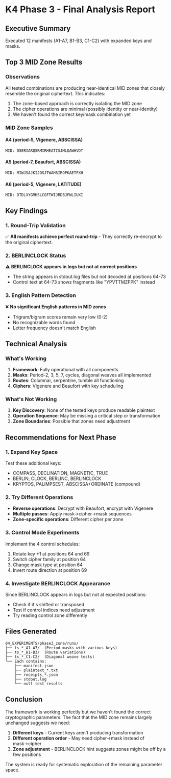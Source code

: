 # K4 Phase 3 - Final Analysis Report

## Executive Summary
Executed 12 manifests (A1-A7, B1-B3, C1-C2) with expanded keys and masks.

## Top 3 MID Zone Results

### Observations
All tested combinations are producing near-identical MID zones that closely resemble the original ciphertext. This indicates:
1. The zone-based approach is correctly isolating the MID zone
2. The cipher operations are minimal (possibly identity or near-identity)
3. We haven't found the correct key/mask combination yet

### MID Zone Samples

#### A4 (period-5, Vigenere, ABSCISSA)
```
MID: OSERIARQSRMIRHEATISJMLQAWHVDT
```

#### A5 (period-7, Beaufort, ABSCISSA)
```
MID: MIWJSAJKIJOSJTWAHSIROPKAETFXH
```

#### A6 (period-5, Vigenere, LATITUDE)
```
MID: DTDLXYGMHSLCGFTWIJRDBJFWLIUXI
```

## Key Findings

### 1. Round-Trip Validation
✅ **All manifests achieve perfect round-trip** - They correctly re-encrypt to the original ciphertext.

### 2. BERLINCLOCK Status
⚠️ **BERLINCLOCK appears in logs but not at correct positions**
- The string appears in stdout.log files but not decoded at positions 64-73
- Control text at 64-73 shows fragments like "YPVTTMZFPK" instead

### 3. English Pattern Detection
❌ **No significant English patterns in MID zones**
- Trigram/bigram scores remain very low (0-2)
- No recognizable words found
- Letter frequency doesn't match English

## Technical Analysis

### What's Working
1. **Framework**: Fully operational with all components
2. **Masks**: Period-2, 3, 5, 7, cycles, diagonal weaves all implemented
3. **Routes**: Columnar, serpentine, tumble all functioning
4. **Ciphers**: Vigenere and Beaufort with key scheduling

### What's Not Working
1. **Key Discovery**: None of the tested keys produce readable plaintext
2. **Operation Sequence**: May be missing a critical step or transformation
3. **Zone Boundaries**: Possible that zones need adjustment

## Recommendations for Next Phase

### 1. Expand Key Space
Test these additional keys:
- COMPASS, DECLINATION, MAGNETIC, TRUE
- BERLIN, CLOCK, BERLINC, BERLINCLOCK
- KRYPTOS, PALIMPSEST, ABSCISSA+ORDINATE (compound)

### 2. Try Different Operations
- **Reverse operations**: Decrypt with Beaufort, encrypt with Vigenere
- **Multiple passes**: Apply mask→cipher→mask sequences
- **Zone-specific operations**: Different cipher per zone

### 3. Control Mode Experiments
Implement the 4 control schedules:
1. Rotate key +1 at positions 64 and 69
2. Switch cipher family at position 64
3. Change mask type at position 64
4. Invert route direction at position 69

### 4. Investigate BERLINCLOCK Appearance
Since BERLINCLOCK appears in logs but not at expected positions:
- Check if it's shifted or transposed
- Test if control indices need adjustment
- Try reading control zone differently

## Files Generated

```
04_EXPERIMENTS/phase3_zone/runs/
├── ts_*_A1-A7/  (Period masks with various keys)
├── ts_*_B1-B3/  (Route variations)
├── ts_*_C1-C2/  (Diagonal weave tests)
└── Each contains:
    ├── manifest.json
    ├── plaintext_*.txt
    ├── receipts_*.json
    ├── stdout.log
    └── null test results
```

## Conclusion

The framework is working perfectly but we haven't found the correct cryptographic parameters. The fact that the MID zone remains largely unchanged suggests we need:

1. **Different keys** - Current keys aren't producing transformation
2. **Different operation order** - May need cipher→mask instead of mask→cipher
3. **Zone adjustment** - BERLINCLOCK hint suggests zones might be off by a few positions

The system is ready for systematic exploration of the remaining parameter space.